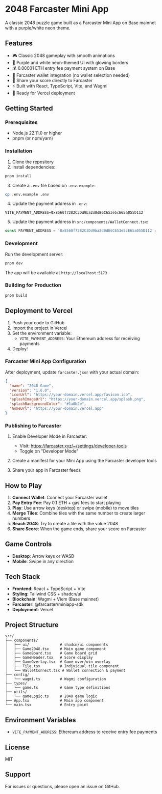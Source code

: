 # 2048 Farcaster Mini App

A classic 2048 puzzle game built as a Farcaster Mini App on Base mainnet with a purple/white neon theme.

## Features

- 🎮 Classic 2048 gameplay with smooth animations
- 💜 Purple and white neon-themed UI with glowing borders
- 💰 0.00001 ETH entry fee payment system on Base
- 🔗 Farcaster wallet integration (no wallet selection needed)
- 📱 Share your score directly to Farcaster
- ⚡ Built with React, TypeScript, Vite, and Wagmi
- 🚀 Ready for Vercel deployment

## Getting Started

### Prerequisites

- Node.js 22.11.0 or higher
- pnpm (or npm/yarn)

### Installation

1. Clone the repository
2. Install dependencies:

```bash
pnpm install
```

3. Create a `.env` file based on `.env.example`:

```bash
cp .env.example .env
```

4. Update the payment address in `.env`:

```env
VITE_PAYMENT_ADDRESS=0x8560f7282C3Dd9ba2d0dB6C653e5cE65a055D112
```

5. Update the payment address in `src/components/WalletConnect.tsx`:

```typescript
const PAYMENT_ADDRESS = '0x8560f7282C3Dd9ba2d0dB6C653e5cE65a055D112';
```

### Development

Run the development server:

```bash
pnpm dev
```

The app will be available at `http://localhost:5173`

### Building for Production

```bash
pnpm build
```

## Deployment to Vercel

1. Push your code to GitHub
2. Import the project in Vercel
3. Set the environment variable:
   - `VITE_PAYMENT_ADDRESS`: Your Ethereum address for receiving payments
4. Deploy!

### Farcaster Mini App Configuration

After deployment, update `farcaster.json` with your actual domain:

```json
{
  "name": "2048 Game",
  "version": "1.0.0",
  "iconUrl": "https://your-domain.vercel.app/favicon.ico",
  "splashImageUrl": "https://your-domain.vercel.app/splash.png",
  "splashBackgroundColor": "#1a0b2e",
  "homeUrl": "https://your-domain.vercel.app"
}
```

### Publishing to Farcaster

1. Enable Developer Mode in Farcaster:
   - Visit: https://farcaster.xyz/~/settings/developer-tools
   - Toggle on "Developer Mode"

2. Create a manifest for your Mini App using the Farcaster developer tools

3. Share your app in Farcaster feeds

## How to Play

1. **Connect Wallet**: Connect your Farcaster wallet
2. **Pay Entry Fee**: Pay 0.1 ETH + gas fees to start playing
3. **Play**: Use arrow keys (desktop) or swipe (mobile) to move tiles
4. **Merge Tiles**: Combine tiles with the same number to create larger numbers
5. **Reach 2048**: Try to create a tile with the value 2048
6. **Share Score**: When the game ends, share your score on Farcaster

## Game Controls

- **Desktop**: Arrow keys or WASD
- **Mobile**: Swipe in any direction

## Tech Stack

- **Frontend**: React + TypeScript + Vite
- **Styling**: Tailwind CSS + shadcn/ui
- **Blockchain**: Wagmi + Viem (Base mainnet)
- **Farcaster**: @farcaster/miniapp-sdk
- **Deployment**: Vercel

## Project Structure

```
src/
├── components/
│   ├── ui/              # shadcn/ui components
│   ├── Game2048.tsx     # Main game component
│   ├── GameBoard.tsx    # Game board grid
│   ├── GameHeader.tsx   # Score display
│   ├── GameOverlay.tsx  # Game over/win overlay
│   ├── Tile.tsx         # Individual tile component
│   └── WalletConnect.tsx # Wallet connection & payment
├── config/
│   └── wagmi.ts         # Wagmi configuration
├── types/
│   └── game.ts          # Game type definitions
├── utils/
│   └── gameLogic.ts     # 2048 game logic
├── App.tsx              # Main app component
└── main.tsx             # Entry point
```

## Environment Variables

- `VITE_PAYMENT_ADDRESS`: Ethereum address to receive entry fee payments

## License

MIT

## Support

For issues or questions, please open an issue on GitHub.
